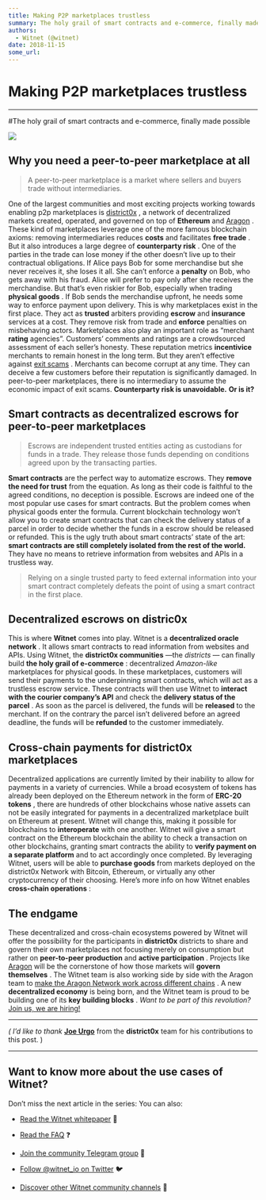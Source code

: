 ```yaml
---
title: Making P2P marketplaces trustless 
summary: The holy grail of smart contracts and e-commerce, finally made possible Why you need a peer-to-peer marketplace at all A peer-to-peer marketplace is a market where sellers and buyers trade without intermediaries. One of the largest communities and most exciting projects working towards enabling p2p marketplaces is district0x , a network of decentralized markets created, operated, and governed on top of Ethereum and Aragon . These kind of marketplaces leverage one of the more famous blockchain ax
authors:
  - Witnet (@witnet)
date: 2018-11-15
some_url: 
---
```


# Making P2P marketplaces trustless 


----
#The holy grail of smart contracts and e-commerce, finally made possible


![](https://cdn-images-1.medium.com/max/600/1*9j0ewpT7YoSZJ63Ab3MgoA.png)


## Why you need a peer-to-peer marketplace at all
> A peer-to-peer marketplace is a market where sellers and buyers trade without intermediaries.

One of the largest communities and most exciting projects working towards enabling p2p marketplaces is [district0x](https://district0x.io/) , a network of decentralized markets created, operated, and governed on top of **Ethereum** and [Aragon](https://aragon.one/) .
These kind of marketplaces leverage one of the more famous blockchain axioms: removing intermediaries reduces **costs** and facilitates **free trade** .
But it also introduces a large degree of **counterparty risk** . One of the parties in the trade can lose money if the other doesn’t live up to their contractual obligations.
If Alice pays Bob for some merchandise but she never receives it, she loses it all. She can’t enforce a **penalty** on Bob, who gets away with his fraud.
Alice will prefer to pay only after she receives the merchandise. But that’s even riskier for Bob, especially when trading **physical goods** . If Bob sends the merchandise upfront, he needs some way to enforce payment upon delivery.
This is why marketplaces exist in the first place. They act as **trusted** arbiters providing **escrow** and **insurance** services at a cost. They remove risk from trade and **enforce** penalties on misbehaving actors.
Marketplaces also play an important role as “merchant **rating** agencies”. Customers’ comments and ratings are a crowdsourced assessment of each seller’s honesty.
These reputation metrics **incentivice** merchants to remain honest in the long term. But they aren’t effective against [exit scams](https://en.wikipedia.org/wiki/Exit_scam) . Merchants can become corrupt at any time. They can deceive a few customers before their reputation is significantly damaged.
In peer-to-peer marketplaces, there is no intermediary to assume the economic impact of exit scams. **Counterparty risk is unavoidable.**  **Or is it?** 

## Smart contracts as decentralized escrows for peer-to-peer marketplaces
> Escrows are independent trusted entities acting as custodians for funds in a trade. They release those funds depending on conditions agreed upon by the transacting parties.

 **Smart contracts** are the perfect way to automatize escrows. They **remove the need for trust** from the equation. As long as their code is faithful to the agreed conditions, no deception is possible.
Escrows are indeed one of the most popular use cases for smart contracts. But the problem comes when physical goods enter the formula. Current blockchain technology won’t allow you to create smart contracts that can check the delivery status of a parcel in order to decide whether the funds in a escrow should be released or refunded.
This is the ugly truth about smart contracts’ state of the art: **smart contracts are still completely isolated from the rest of the world.** They have no means to retrieve information from websites and APIs in a trustless way.
> Relying on a single trusted party to feed external information into your smart contract completely defeats the point of using a smart contract in the first place.


## Decentralized escrows on distric0x
This is where **Witnet** comes into play. Witnet is a **decentralized oracle network** . It allows smart contracts to read information from websites and APIs.
Using Witnet, the **district0x communities** —the _districts_ — can finally build **the holy grail of e-commerce** : decentralized _Amazon-like_ marketplaces for physical goods.
In these marketplaces, customers will send their payments to the underpinning smart contracts, which will act as a trustless escrow service.
These contracts will then use Witnet to **interact with the courier company’s API** and check the **delivery status of the parcel** .
As soon as the parcel is delivered, the funds will be **released** to the merchant. If on the contrary the parcel isn’t delivered before an agreed deadline, the funds will be **refunded** to the customer immediately.

## Cross-chain payments for district0x marketplaces
Decentralized applications are currently limited by their inability to allow for payments in a variety of currencies. While a broad ecosystem of tokens has already been deployed on the Ethereum network in the form of **ERC-20 tokens** , there are hundreds of other blockchains whose native assets can not be easily integrated for payments in a decentralized marketplace built on Ethereum at present.
Witnet will change this, making it possible for blockchains to **interoperate** with one another. Witnet will give a smart contract on the Ethereum blockchain the ability to check a transaction on other blockchains, granting smart contracts the ability to **verify payment on a separate platform** and to act accordingly once completed.
By leveraging Witnet, users will be able to **purchase goods** from markets deployed on the district0x Network with Bitcoin, Ethereum, or virtually any other cryptocurrency of their choosing.
Here’s more info on how Witnet enables **cross-chain operations** :

## The endgame
These decentralized and cross-chain ecosystems powered by Witnet will offer the possibility for the participants in **district0x** districts to share and govern their own marketplaces not focusing merely on consumption but rather on **peer-to-peer production** and **active participation** .
Projects like [Aragon](https://aragon.one/) will be the cornerstone of how those markets will **govern themselves** . The Witnet team is also working side by side with the Aragon team to [make the Aragon Network work across different chains](https://medium.com/witnet/enabling-crypto-networks-to-become-cross-chain-using-witnet-2c8d3731fcb5) .
A new **decentralized economy** is being born, and the Witnet team is proud to be building one of its **key building blocks** .
 _Want to be part of this revolution?_  [Join us, we are hiring!](https://angel.co/witnet-foundation-1/jobs) 

----

 _( I’d like to thank_  **[Joe Urgo](https://medium.com/@JoeUrgo)**  from the  **district0x**  team for his contributions to this post. )

----


## Want to know more about the use cases of Witnet?
Don’t miss the next article in the series:
You can also:



 *  [Read the Witnet whitepaper](https://witnet.io/static/witnet-whitepaper.pdf) 📃

 *  [Read the FAQ](https://witnet.io/#/faq) ❓

 *  [Join the community Telegram group](https://t.me/witnetio) 💬

 *  [Follow @witnet_io on Twitter](https://twitter.com/witnet_io) 🐦

 *  [Discover other Witnet community channels](https://witnet.io/#/contact) 👥
